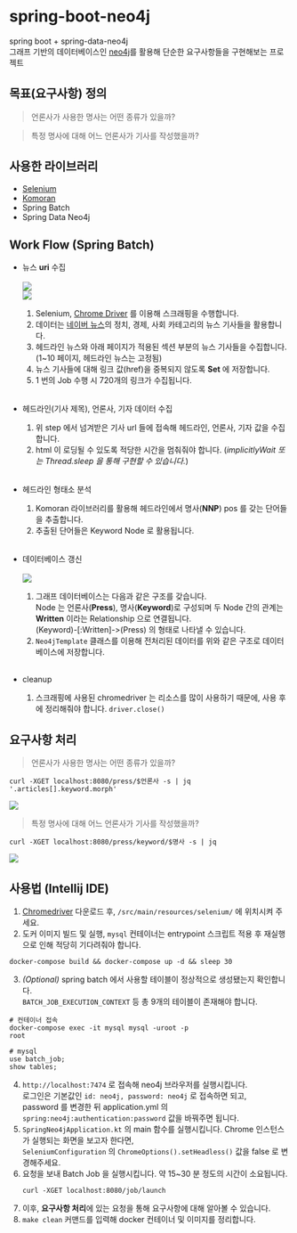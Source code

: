 # spring-boot-neo4j
spring boot + spring-data-neo4j<br>
그래프 기반의 데이터베이스인 [neo4j](https://neo4j.com/)를 활용해 단순한 요구사항들을 구현해보는 프로젝트 

## 목표(요구사항) 정의
> 언론사가 사용한 명사는 어떤 종류가 있을까?<br>

> 특정 명사에 대해 어느 언론사가 기사를 작성했을까?

## 사용한 라이브러리
- [Selenium](https://www.selenium.dev/)
- [Komoran](https://docs.komoran.kr/)
- Spring Batch
- Spring Data Neo4j

## Work Flow (Spring Batch)
- 뉴스 **uri** 수집<br><br>
    <img src="https://user-images.githubusercontent.com/17774927/200138166-119a04c4-bcc1-41e6-ba27-f82ba5ddb9f3.png"><br>
    <img src="https://user-images.githubusercontent.com/17774927/200138163-415fe131-ed7c-4ae4-ab9f-1d05c4b5fafc.png">

    1. Selenium, [Chrome Driver](https://chromedriver.chromium.org/downloads) 를 이용해 스크래핑을 수행합니다.
    2. 데이터는 [네이버 뉴스](https://news.naver.com/)의 정치, 경제, 사회 카테고리의 뉴스 기사들을 활용합니다.
    3. 헤드라인 뉴스와 아래 페이지가 적용된 섹션 부분의 뉴스 기사들을 수집합니다. (1~10 페이지, 헤드라인 뉴스는 고정됨)
    4. 뉴스 기사들에 대해 링크 값(href)을 중복되지 않도록 **Set** 에 저장합니다.
    5. 1 번의 Job 수행 시 720개의 링크가 수집됩니다.
<br><br>
- 헤드라인(기사 제목), 언론사, 기자 데이터 수집
    1. 위 step 에서 넘겨받은 기사 url 들에 접속해 헤드라인, 언론사, 기자 값을 수집합니다.
    2. html 이 로딩될 수 있도록 적당한 시간을 멈춰줘야 합니다. (_implicitlyWait 또는 Thread.sleep 을 통해 구현할 수 있습니다._)
<br><br>
- 헤드라인 형태소 분석
    1. Komoran 라이브러리를 활용해 헤드라인에서 명사(**NNP**) pos 를 갖는 단어들을 추출합니다.
    2. 추출된 단어들은 Keyword Node 로 활용됩니다.
<br><br>
- 데이터베이스 갱신<br><br>
    <img src="https://user-images.githubusercontent.com/17774927/200138533-cea46651-d294-426f-b2fe-a5f1cf029753.png">

    1. 그래프 데이터베이스는 다음과 같은 구조를 갖습니다.<br>
  Node 는 언론사(**Press**), 명사(**Keyword**)로 구성되며 두 Node 간의 관계는 **Written** 이라는 Relationship 으로 연결됩니다.<br>
  (Keyword)-[:Written]->(Press) 의 형태로 나타낼 수 있습니다.
    2. `Neo4jTemplate` 클래스를 이용해 전처리된 데이터를 위와 같은 구조로 데이터베이스에 저장합니다.
<br><br>
- cleanup
    1. 스크래핑에 사용된 chromedriver 는 리소스를 많이 사용하기 때문에, 사용 후에 정리해줘야 합니다. `driver.close()`

## 요구사항 처리
> 언론사가 사용한 명사는 어떤 종류가 있을까?
```shell
curl -XGET localhost:8080/press/$언론사 -s | jq '.articles[].keyword.morph'
```
<img src="https://user-images.githubusercontent.com/17774927/200144341-fb9f7589-8db2-463b-8a44-2eb879615faa.png">

> 특정 명사에 대해 어느 언론사가 기사를 작성했을까?
```shell
curl -XGET localhost:8080/press/keyword/$명사 -s | jq
```
<img src="https://user-images.githubusercontent.com/17774927/200144275-ece6078e-c869-4497-921c-01f1c9e9f356.png">

## 사용법 (Intellij IDE)
1. [Chromedriver](https://chromedriver.chromium.org/downloads) 다운로드 후, `/src/main/resources/selenium/` 에 위치시켜 주세요.
2. 도커 이미지 빌드 및 실행, `mysql` 컨테이너는 entrypoint 스크립트 적용 후 재실행으로 인해 적당히 기다려줘야 합니다.
```shell
docker-compose build && docker-compose up -d && sleep 30
```
3. _(Optional)_ spring batch 에서 사용할 테이블이 정상적으로 생성됐는지 확인합니다.<br>
`BATCH_JOB_EXECUTION_CONTEXT` 등 총 9개의 테이블이 존재해야 합니다.
```shell
# 컨테이너 접속
docker-compose exec -it mysql mysql -uroot -p
root
```
```mysql
# mysql
use batch_job;
show tables;
```
4. `http://localhost:7474` 로 접속해 neo4j 브라우저를 실행시킵니다.<br>로그인은 기본값인 `id: neo4j, password: neo4j` 로 접속하면 되고,<br>password 를 변경한 뒤 application.yml 의 `spring:neo4j:authentication:password` 값을 바꿔주면 됩니다.
5. `SpringNeo4jApplication.kt` 의 main 함수를 실행시킵니다. Chrome 인스턴스가 실행되는 화면을 보고자 한다면,<br>`SeleniumConfiguration` 의 `ChromeOptions().setHeadless()` 값을 false 로 변경해주세요.
6. 요청을 보내 Batch Job 을 실행시킵니다. 약 15~30 분 정도의 시간이 소요됩니다. 
    ```shell
    curl -XGET localhost:8080/job/launch
    ```
8. 이후, **요구사항 처리**에 있는 요청을 통해 요구사항에 대해 알아볼 수 있습니다.
9. `make clean` 커맨드를 입력해 docker 컨테이너 및 이미지를 정리합니다.
